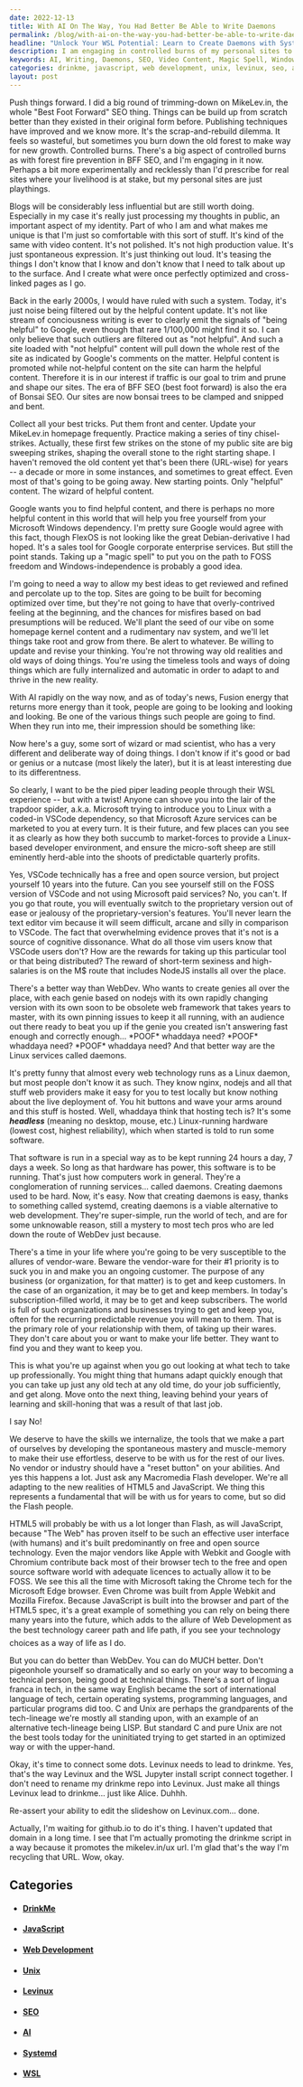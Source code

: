```yaml
---
date: 2022-12-13
title: With AI On The Way, You Had Better Be Able to Write Daemons
permalink: /blog/with-ai-on-the-way-you-had-better-be-able-to-write-daemons/
headline: "Unlock Your WSL Potential: Learn to Create Daemons with Systemd"
description: I am engaging in controlled burns of my personal sites to optimize them for SEO, creating video content, writing to express my thoughts, taking up a 'magic spell' to free myself from Windows dependency, and planting the seed of my vibe on a homepage kernel. I am a wizard or mad scientist who wants to lead people through their WSL experience with a twist, warn them of the allures of vendor-ware, and promote HTML5, JavaScript, C, and Unix.
keywords: AI, Writing, Daemons, SEO, Video Content, Magic Spell, Windows Dependency, Homepage Kernel, Wizard, Mad Scientist, WSL, Systemd, Web Development, Vendor-ware, HTML5, JavaScript, C, Unix, Levinux, Drinkme
categories: drinkme, javascript, web development, unix, levinux, seo, ai, systemd, wsl
layout: post
---
```


Push things forward. I did a big round of trimming-down on MikeLev.in, the
whole "Best Foot Forward" SEO thing. Things can be build up from scratch
better than they existed in their original form before. Publishing techniques
have improved and we know more. It's the scrap-and-rebuild dilemma. It feels so
wasteful, but sometimes you burn down the old forest to make way for new
growth. Controlled burns. There's a big aspect of controlled burns as with
forest fire prevention in BFF SEO, and I'm engaging in it now. Perhaps a bit
more experimentally and recklessly than I'd prescribe for real sites where your
livelihood is at stake, but my personal sites are just playthings.

Blogs will be considerably less influential but are still worth doing.
Especially in my case it's really just processing my thoughts in public, an
important aspect of my identity. Part of who I am and what makes me unique is
that I'm just so comfortable with this sort of stuff. It's kind of the same
with video content. It's not polished. It's not high production value. It's
just spontaneous expression. It's just thinking out loud. It's teasing the
things I don't know that I know and don't know that I need to talk about up to
the surface. And I create what were once perfectly optimized and cross-linked
pages as I go.

Back in the early 2000s, I would have ruled with such a system. Today, it's
just noise being filtered out by the helpful content update. It's not like
stream of conciousness writing is ever to clearly emit the signals of "being
helpful" to Google, even though that rare 1/100,000 might find it so. I can
only believe that such outliers are filtered out as "not helpful". And such a
site loaded with "not helpful" content will pull down the whole rest of the
site as indicated by Google's comments on the matter. Helpful content is
promoted while not-helpful content on the site can harm the helpful content.
Therefore it is in our interest if traffic is our goal to trim and prune and
shape our sites. The era of BFF SEO (best foot forward) is also the era of
Bonsai SEO. Our sites are now bonsai trees to be clamped and snipped and bent.

Collect all your best tricks. Put them front and center. Update your MikeLev.in
homepage frequently. Practice making a series of tiny chisel-strikes. Actually,
these first few strikes on the stone of my public site are big sweeping
strikes, shaping the overall stone to the right starting shape. I haven't
removed the old content yet that's been there (URL-wise) for years -- a decade
or more in some instances, and sometimes to great effect. Even most of that's
going to be going away. New starting points. Only "helpful" content. The wizard
of helpful content.

Google wants you to find helpful content, and there is perhaps no more helpful
content in this world that will help you free yourself from your Microsoft
Windows dependency. I'm pretty sure Google would agree with this fact, though
FlexOS is not looking like the great Debian-derivative I had hoped. It's a
sales tool for Google corporate enterprise services. But still the point
stands. Taking up a "magic spell" to put you on the path to FOSS freedom and
Windows-independence is probably a good idea.

I'm going to need a way to allow my best ideas to get reviewed and refined and
percolate up to the top. Sites are going to be built for becoming optimized
over time, but they're not going to have that overly-contrived feeling at the
beginning, and the chances for misfires based on bad presumptions will be
reduced. We'll plant the seed of our vibe on some homepage kernel content and a
rudimentary nav system, and we'll let things take root and grow from there. Be
alert to whatever. Be willing to update and revise your thinking. You're not
throwing way old realities and old ways of doing things. You're using the
timeless tools and ways of doing things which are fully internalized and
automatic in order to adapt to and thrive in the new reality.

With AI rapidly on the way now, and as of today's news, Fusion energy that
returns more energy than it took, people are going to be looking and looking
and looking. Be one of the various things such people are going to find. When
they run into me, their impression should be something like:

Now here's a guy, some sort of wizard or mad scientist, who has a very
different and deliberate way of doing things. I don't know if it's good or bad
or genius or a nutcase (most likely the later), but it is at least interesting
due to its differentness.

So clearly, I want to be the pied piper leading people through their WSL
experience -- but with a twist! Anyone can shove you into the lair of the
trapdoor spider, a.k.a. Microsoft trying to introduce you to Linux with a
coded-in VSCode dependency, so that Microsoft Azure services can be marketed to
you at every turn. It is their future, and few places can you see it as clearly
as how they both succumb to market-forces to provide a Linux-based developer
environment, and ensure the micro-soft sheep are still eminently herd-able into
the shoots of predictable quarterly profits.

Yes, VSCode technically has a free and open source version, but project
yourself 10 years into the future. Can you see yourself still on the FOSS
version of VSCode and not using Microsoft paid services? No, you can't. If you
go that route, you will eventually switch to the proprietary version out of
ease or jealousy of the proprietary-version's features. You'll never learn the
text editor vim because it will seem difficult, arcane and silly in comparison
to VSCode. The fact that overwhelming evidence proves that it's not is a source
of cognitive dissonance. What do all those vim users know that VSCode users
don't? How are the rewards for taking up this particular tool or that being
distributed? The reward of short-term sexiness and high-salaries is on the M$
route that includes NodeJS installs all over the place.

There's a better way than WebDev. Who wants to create genies all over the
place, with each genie based on nodejs with its own rapidly changing version
with its own soon to be obsolete web framework that takes years to master, with
its own pinning issues to keep it all running, with an audience out there ready
to beat you up if the genie you created isn't answering fast enough and
correctly enough... \*POOF\* whaddaya need? \*POOF\* whaddaya need? \*POOF\*
whaddaya need? And that better way are the Linux services called daemons.

It's pretty funny that almost every web technology runs as a Linux daemon, but
most people don't know it as such. They know nginx, nodejs and all that stuff
web providers make it easy for you to test locally but know nothing about the
live deployment of. You hit buttons and wave your arms around and this stuff is
hosted. Well, whaddaya think that hosting tech is? It's some ***headless***
(meaning no desktop, mouse, etc.) Linux-running hardware (lowest cost, highest
reliability), which when started is told to run some software.

That software is run in a special way as to be kept running 24 hours a day, 7
days a week. So long as that hardware has power, this software is to be
running. That's just how computers work in general. They're a conglomeration of
running services... called daemons. Creating daemons used to be hard. Now, it's
easy. Now that creating daemons is easy, thanks to something called systemd,
creating daemons is a viable alternative to web development. They're
super-simple, run the world of tech, and are for some unknowable reason, still
a mystery to most tech pros who are led down the route of WebDev just because.

There's a time in your life where you're going to be very susceptible to the
allures of vendor-ware. Beware the vendor-ware for their #1 priority is to suck
you in and make you an ongoing customer. The purpose of any business (or
organization, for that matter) is to get and keep customers. In the case of an
organization, it may be to get and keep members. In today's subscription-filled
world, it may be to get and keep subscribers. The world is full of such
organizations and businesses trying to get and keep you, often for the
recurring predictable revenue you will mean to them. That is the primary role
of your relationship with them, of taking up their wares. They don't care about
you or want to make your life better. They want to find you and they want to
keep you.

This is what you're up against when you go out looking at what tech to take up
professionally. You might thing that humans adapt quickly enough that you can
take up just any old tech at any old time, do your job sufficiently, and get
along. Move onto the next thing, leaving behind your years of learning and
skill-honing that was a result of that last job.

I say No!

We deserve to have the skills we internalize, the tools that we make a part of
ourselves by developing the spontaneous mastery and muscle-memory to make their
use effortless, deserve to be with us for the rest of our lives. No vendor or
industry should have a "reset button" on your abilities. And yes this happens a
lot. Just ask any Macromedia Flash developer. We're all adapting to the new
realities of HTML5 and JavaScript. We thing this represents a fundamental that
will be with us for years to come, but so did the Flash people.

HTML5 will probably be with us a lot longer than Flash, as will JavaScript,
because "The Web" has proven itself to be such an effective user interface
(with humans) and it's built predominantly on free and open source technology.
Even the major vendors like Apple with Webkit and Google with Chromium
contribute back most of their browser tech to the free and open source software
world with adequate licences to actually allow it to be FOSS. We see this all
the time with Microsoft taking the Chrome tech for the Microsoft Edge browser.
Even Chrome was built from Apple Webkit and Mozilla Firefox. Because JavaScript
is built into the browser and part of the HTML5 spec, it's a great example of
something you can rely on being there many years into the future, which adds to
the allure of Web Development as the best technology career path &#151; and
life path, if you see your technology choices as a way of life as I do.

But you can do better than WebDev. You can do MUCH better. Don't pigeonhole
yourself so dramatically and so early on your way to becoming a technical
person, being good at technical things. There's a sort of lingua franca in
tech, in the same way English became the sort of international language of
tech, certain operating systems, programming languages, and particular programs
did too. C and Unix are perhaps the grandparents of the tech-lineage we're
mostly all standing upon, with an example of an alternative tech-lineage being
LISP. But standard C and pure Unix are not the best tools today for the
uninitiated trying to get started in an optimized way or with the upper-hand.

Okay, it's time to connect some dots. Levinux needs to lead to drinkme. Yes,
that's the way Levinux and the WSL Jupyter install script connect together. I
don't need to rename my drinkme repo into Levinux. Just make all things Levinux
lead to drinkme... just like Alice. Duhhh.

Re-assert your ability to edit the slideshow on Levinux.com... done.

Actually, I'm waiting for github.io to do it's thing. I haven't updated that
domain in a long time. I see that I'm actually promoting the drinkme script in
a way because it promotes the mikelev.in/ux url. I'm glad that's the way I'm
recycling that URL. Wow, okay.


## Categories

<ul>
<li><h4><a href='/drinkme/'>DrinkMe</a></h4></li>
<li><h4><a href='/javascript/'>JavaScript</a></h4></li>
<li><h4><a href='/web-development/'>Web Development</a></h4></li>
<li><h4><a href='/unix/'>Unix</a></h4></li>
<li><h4><a href='/levinux/'>Levinux</a></h4></li>
<li><h4><a href='/seo/'>SEO</a></h4></li>
<li><h4><a href='/ai/'>AI</a></h4></li>
<li><h4><a href='/systemd/'>Systemd</a></h4></li>
<li><h4><a href='/wsl/'>WSL</a></h4></li></ul>